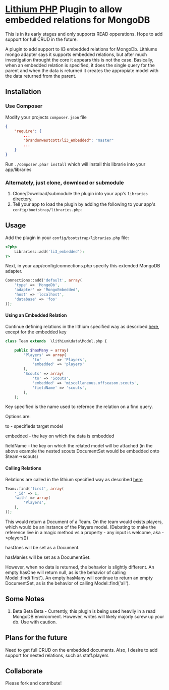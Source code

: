 # [Lithium PHP](http://lithify.me) Plugin to allow embedded relations for MongoDB

This is in its early stages and only supports READ opperations. Hope to add support for full CRUD in the future.

A plugin to add support to li3 embedded relations for MongoDb. Lithiums mongo adapter says it supports embedded relations, but after much investigation throught the core it appears this is not the case. Basically, when an embedded relation is specified, it does the single query for the parent and when the data is returned it creates the appropiate model with the data returned from the parent.

## Installation

### Use Composer
Modify your projects `composer.json` file

~~~ json
{
    "require": {
    	...
        "brandonwestcott/li3_embedded": "master"
        ...
    }
}
~~~

Run `./composer.phar install` which will install this librarie into your app/libraries

### Alternately, just clone, download or submodule
1. Clone/Download/submodule the plugin into your app's ``libraries`` directory.
2. Tell your app to load the plugin by adding the following to your app's ``config/bootstrap/libraries.php``:

## Usage

Add the plugin in your `config/bootstrap/libraries.php` file:

~~~ php
<?php
	Libraries::add('li3_embedded');
?>
~~~

Next, in your app/config/connections.php specify this extended MongoDB adapter.
~~~ php
Connections::add('default', array(
	'type' => 'MongoDb', 
	'adapter' => 'MongoEmbedded', 
	'host' => 'localhost', 
	'database' => 'foo'
));
~~~

#### Using an Embedded Relation

Continue defining relations in the lithium specified way as described [here](http://lithify.me/docs/manual/working-with-data/relationships.wiki), except for the embedded key

~~~ php
class Team extends  \lithium\data\Model.php {

	public $hasMany = array(
		'Players' => array(
			'to' 	   => 'Players',
			'embedded' => 'players'
 		),
 		'Scouts' => array(
 			'to' => 'Scouts',
 			'embedded' => 'miscellaneous.offseason.scouts',
 			'fieldName' => 'scouts',
 		),
	);

~~~

Key specified is the name used to refernce the relation on a find query.

Options are:

to - specifieds target model

embedded  - the key on which the data is embedded

fieldName - the key on which the related model will be attached (in the above example the nested scouts DocumentSet would be embedded onto $team->scouts)


#### Calling Relations

Relations are called in the lithium specified way as described [here](http://lithify.me/docs/manual/working-with-data/relationships.wiki)

~~~ php
Team::find('first', array(
	'_id' => 1,
	'with' => array(
		'Players',
	),
));
~~~

This would return a Document of a Team. On the team would exists players, which would be an instance of the Players model. (Debating to make the reference live in a magic method vs a property - any input is welcome, aka ->players())

hasOnes will be set as a Document.

hasManies will be set as a DocumentSet.

However, when no data is returned, the behavior is slightly different. An empty hasOne will return null, as is the behavior of calling Model::find('first'). An empty hasMany will continue to return an empty DocumentSet, as is the behavior of calling Model::find('all').


## Some Notes
1. Beta Beta Beta - Currently, this plugin is being used heavily in a read MongoDB environment. However, writes will likely majorly screw up your db. Use with caution.

## Plans for the future
Need to get full CRUD on the embedded documents. Also, I desire to add support for nested relations, such as staff.players

## Collaborate
Please fork and contribute!